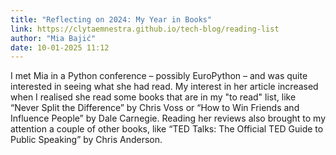 ```yaml
---
title: "Reflecting on 2024: My Year in Books"
link: https://clytaemnestra.github.io/tech-blog/reading-list
author: "Mia Bajić"
date: 10-01-2025 11:12
---
```


I met Mia in a Python conference – possibly EuroPython – and was quite interested in seeing what she had read.
My interest in her article increased when I realised she read some books that are in my "to read" list, like “Never Split the Difference” by Chris Voss or “How to Win Friends and Influence People” by Dale Carnegie.
Reading her reviews also brought to my attention a couple of other books, like “TED Talks: The Official TED Guide to Public Speaking” by Chris Anderson.
